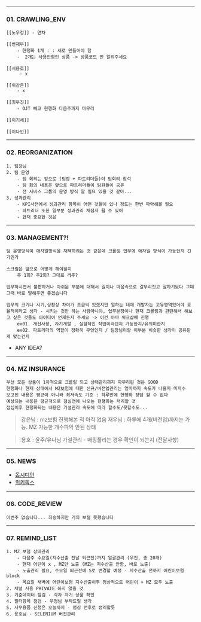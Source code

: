 
--- 
### 01. CRAWLING_ENV
	
	[[노우정]] - 연차
	
	[[변재우]]
		- 현행화 1개 : : 새로 만들어야 함 
		-  2개는 사용안함인 상품 -> 상품코드 만 알려주세요
		
	[[서용호]]
		 - x 
		 
	[[위강은]]
		- x 
		
	[[최우진]] 
		- OJT 빼고 현행화 다음주까지 마무리
	
	[[이기세]]
	
	[[이다인]]
	
---
### 02. REORGANIZATION

	1. 팀장님
	2. 팀 운영
		- 팀 회의는 앞으로 (팀장 + 파트리더들)이 팀회의 참석
		- 팀 회의 내용은 앞으로 파트리더들이 팀원들이 공유 
		- 전 서비스 그룹의 운영 방식 알 필요 있을 것 같아...
	3. 성과관리
		- KPI사전에서 성과관리 항목이 어떤 것들이 있나 정도는 한번 파악해볼 필요
		- 파트리더 또한 일부분 성과관리 채점자 될 수 있어
		- 현재 중요한 것은 
---
### 03. MANAGEMENT?!

	팀 운영방식이 애자일방식을 채택하려는 것 같은데 크롤링 업무에 애자일 방식이 가능한지 긴가민가
		
	스크럼은 앞으로 어떻게 해야할지
		주 1회? 주2회? 그대로 격주?
		
	업무하시면서 불편하거나 아쉬운 부분에 대해서 일이나 마음속으로 갈무리짓고 말하기보다 그때그때 바로 말해주면 좋겠습니다 
	
	업무의 크기나 시기,상황상 차이가 조금씩 있겠지만 일하는 데에 개발자는 고유영역있어야 효율적이라고 생각 - 시키는 것만 하는 사람아니야, 업무분장이나 현재 크롤링과 관련해서 해보고 싶은 것들도 아이디어 언제든지 주세요 -> 이건 아마 워크샵때 진행
		ex01. 개선사항, 자기개발 , 실험적인 작업이라던지 가능한지/유의미한지
		ex02. 파트리더의 역할이 정확히 무엇인지 / 팀장님이랑 이부분 비슷한 생각이 공유된게 맞는건지

- ANY IDEA?

---
### 04. MZ INSURANCE

	우선 모든 상품이 1차적으로 크롤링 되고 상태관리까지 마무리된 것은 GOOD
	현행화나 현재 상태에서 MZ보험에 대한 신규/버전업관리는 얼마까지 속도가 나올지 미지수
	보고된 내용은 평균이 아니라 최저속도 기준 : 하루만에 현행화 장담 할 수 없다
	예상되는 내용은 평균적으로 점심전에 나오는 현행화는 처리할 것 
	점심이후 현행화돠는 내용은 가설관리 속도에 따라 할수도/못할수도...

> 강은님 : mz보험 진행해본 적 아직 없음 
> 재우님 : 하루에 4개(버전업)까지는 가능.  MZ 가능한 개수파악 안된 상태 

> 용호 : 윤주/유나님 가설관리 - 매핑풀리는 경우 확인이 되는지 (전달사항)

---
### 05. NEWS

- [옵시디언](https://obsidian.md/publish)
- [위키독스](https://wikidocs.net/)

---
### 06. CODE_REVIEW

	이번주 없습니다... 죄송하지만 거의 보질 못했습니다 

---
### 07. REMIND_LIST

	1. MZ 보험 상태관리 
		- 다음주 수요일(지수산출 전날 퇴근전)까지 일괄관리 (우진, 총 20개) 
		- 현재 어린이 x , MZ만 노출 (MZ는 지수산출 안함, 바로 노출) 
		- 노출관리 필요, 수요일 퇴근전에 S로 변경할 예정 - 지수산출 전까지 어린이보험 block 
		- 목요일 새벽에 어린이보험 지수산출이후 정상적으로 어린이 + MZ 모두 노출 
	2. 채널 사용 PRIVATE 하지 않을 것 
	3. 기준데이터 점검 - 각자 자기 상품 확인 
	4. 필터항목 점검 - 우정님 부탁드릴 생각 
	5. 사무용품 신청은 오늘까지 - 점심 전후로 정리할듯 
	6. 용호님 - SELENIUM 버전관리
